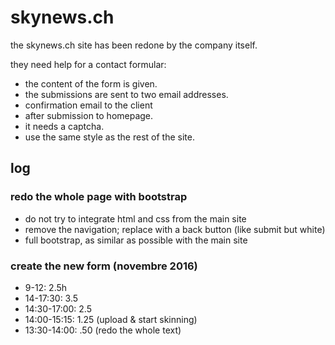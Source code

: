# skynews.ch

the skynews.ch site has been redone by the company itself.

they need help for a contact formular:

- the content of the form is given.
- the submissions are sent to two email addresses.
- confirmation email to the client
- after submission to homepage.
- it needs a captcha.
- use the same style as the rest of the site.

## log

### redo the whole page with bootstrap

- do not try to integrate html and css from the main site
- remove the navigation; replace with a back button (like submit but white)
- full bootstrap, as similar as possible with the main site

### create the new form (novembre 2016)

- 9-12: 2.5h
- 14-17:30: 3.5
- 14:30-17:00: 2.5
- 14:00-15:15: 1.25 (upload & start skinning)
- 13:30-14:00: .50 (redo the whole text)
